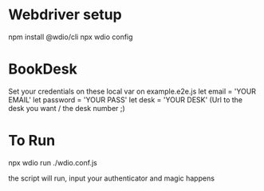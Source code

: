 # Webdriver setup

npm install @wdio/cli
npx wdio config

# BookDesk

Set your credentials on these local var on example.e2e.js
        let email = 'YOUR EMAIL' 
        let password = 'YOUR PASS'
        let desk = 'YOUR DESK' (Url to the desk you want / the desk number ;)
        
        
# To Run
npx wdio run ./wdio.conf.js

the script will run, input your authenticator and magic happens


